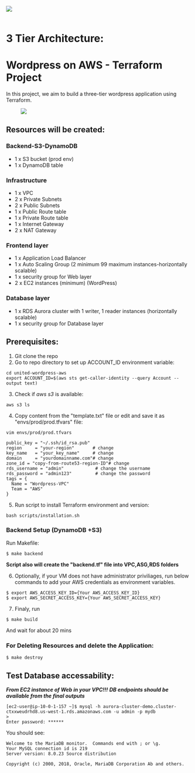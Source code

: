 <img src="https://github.com/devops-cloud-group/united-wordpress-aws/badge.svg?branch=main"><br>
<br>
# 3 Tier Architecture:
# Wordpress on AWS - Terraform Project 

In this project, we aim to build a three-tier wordpress application using Terraform.
<figure>
<img src="https://www.wellarchitectedlabs.com/Reliability/300_Testing_for_Resiliency_of_EC2_RDS_and_S3/Images/ThreeTierArchitecture.png">
</figure>

## Resources will be created:

### Backend-S3-DynamoDB
* 1 x S3 bucket (prod env)
* 1 x DynamoDB table

### Infrastructure
* 1 x VPC 
* 2 x Private Subnets 
* 2 x Public Subnets 
* 1 x Public Route table 
* 1 x Private Route table
* 1 x Internet Gateway 
* 2 x NAT Gateway  

### Frontend layer

* 1 x Application Load Balancer 
* 1 x Auto Scaling Group (2 minimum 99 maximum instances-horizontally scalable) 
* 1 x security group for Web layer 
* 2 x EC2 instances (minimum) (WordPress)


### Database layer

* 1 x RDS Aurora cluster with 1 writer, 1 reader instances (horizontally scalable)
* 1 x security group for Database layer  


## Prerequisites: 
1. Git clone the repo
2. Go to repo directory to set up ACCOUNT_ID environment variable:
```shell
cd united-wordpress-aws
export ACCOUNT_ID=$(aws sts get-caller-identity --query Account --output text)
```

3. Check if  *aws s3*  is available:
```shell
aws s3 ls
```

4. Copy content from the "template.txt" file or edit and save it as "envs/prod/prod.tfvars" file:

```shell 
vim envs/prod/prod.tfvars
```

```shell 
public_key = "~/.ssh/id_rsa.pub"
region     = "your-region"       # change
key_name   = "your_key_name"     # change
domain     = "yourdomainname.com"# change
zone_id = "copy-from-route53-region-ID"# change
rds_username = "admin"            # change the username 
rds_password = "admin123"         # change the password 
tags = {
  Name = "Wordpress-VPC"
  Team = "AWS"
}
```
5. Run script to install Terraform environment and version:

```shell
bash scripts/installation.sh
```
### Backend Setup (DynamoDB +S3)
Run Makefile:

```shell
$ make backend
```
**Script also will create  the "backend.tf" file into VPC,ASG,RDS folders**


6. Optionally, if your VM does not have administrator priviliages, run below commands to add your AWS credentials as environment variables.

```shell 
$ export AWS_ACCESS_KEY_ID={Your AWS_ACCESS_KEY_ID} 
$ export AWS_SECRET_ACCESS_KEY={Your AWS_SECRET_ACCESS_KEY} 

```

7. Finaly, run 
```shell
$ make build
```
And wait for about 20 mins


### For Deleting Resources and delete the Application:

```shell
$ make destroy
```


## Test Database accessability: 

***From EC2 instance of Web in your VPC!!!***
***DB endpoints should be available from the final outputs***

```shell 
[ec2-user@ip-10-0-1-157 ~]$ mysql -h aurora-cluster-demo.cluster-ctxxweudrhd8.us-west-1.rds.amazonaws.com -u admin -p mydb
>
Enter password: ******
```
You should see:

```shell 
Welcome to the MariaDB monitor.  Commands end with ; or \g.
Your MySQL connection id is 219
Server version: 8.0.23 Source distribution

Copyright (c) 2000, 2018, Oracle, MariaDB Corporation Ab and others.

```
